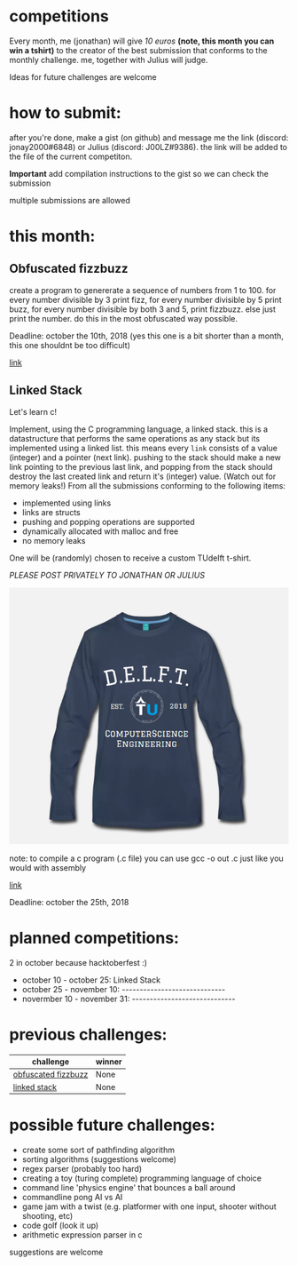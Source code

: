 # competitions


Every month, me (jonathan) will give *10 euros* __(note, this month you can win a tshirt)__ to the creator of the best submission that conforms to the monthly challenge.
me, together with Julius will judge.

Ideas for future challenges are welcome

# how to submit:

after you're done, make a gist (on github) and message me the link (discord: jonay2000#6848) or Julius (discord: J00LZ#9386). the link will be added to the file of the current competiton.

**Important** add compilation instructions to the gist so we can check the submission

multiple submissions are allowed

# this month:

## Obfuscated fizzbuzz

create a program to genererate a sequence of numbers from 1 to 100. for every number divisible by 3 print fizz, for every number divisible by 5 print buzz, for every number divisible by both 3 and 5, print fizzbuzz. else just print the number. do this in the most obfuscated way possible.

Deadline: october the 10th, 2018
(yes this one is a bit shorter than a month, this one shouldnt be too difficult)

[link](obfuscated%20fizzbuzz/README.md)

## Linked Stack
Let's learn c! 

Implement, using the C programming language, a linked stack. this is a datastructure that performs the same operations as any stack but its implemented using a linked list. this means every `link` consists of a value (integer) and a pointer (next link). pushing to the stack should make a new link pointing to the previous last link, and popping from the stack should destroy the last created link and return it's (integer) value. (Watch out for memory leaks!) From all the submissions conforming to the following items:

* implemented using links
* links are structs
* pushing and popping operations are supported
* dynamically allocated with malloc and free
* no memory leaks

One will be (randomly) chosen to receive a custom TUdelft t-shirt.

*PLEASE POST PRIVATELY TO JONATHAN OR JULIUS*

![logo](resources/tud_long_shirt.png "logo")

note: to compile a c program (.c file) you can use gcc -o out <filename>.c just like you would with assembly

[link](linkedstack/README.md)

Deadline: october the 25th, 2018

# planned competitions:

2 in october because hacktoberfest :)

* october 10 - october 25: Linked Stack    
* october 25 - november 10: -----------------------------    
* novermber 10 - november 31: -----------------------------    

# previous challenges:

| challenge | winner | 
| --------- | ------ | 
| [obfuscated fizzbuzz](obfuscated%20fizzbuzz/README.md) | None	|
| [linked stack](linkedstack/README.md) | None |



# possible future challenges:

* create some sort of pathfinding algorithm
* sorting algorithms (suggestions welcome)
* regex parser (probably too hard)
* creating a toy (turing complete) programming language of choice
* command line 'physics engine' that bounces a ball around
* commandline pong AI vs AI
* game jam with a twist (e.g. platformer with one input, shooter without shooting, etc)
* code golf (look it up)
* arithmetic expression parser in c

suggestions are welcome
